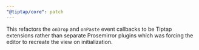 ```yaml
---
"@tiptap/core": patch
---
```


This refactors the `onDrop` and `onPaste` event callbacks to be Tiptap extensions rather than separate Prosemirror plugins which was forcing the editor to recreate the view on initialization.
